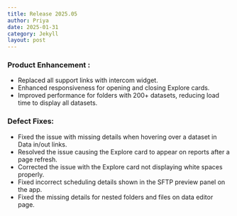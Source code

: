 ```yaml
---
title: Release 2025.05
author: Priya
date: 2025-01-31
category: Jekyll
layout: post
---
```

### Product Enhancement :
* Replaced all support links with intercom widget.
* Enhanced responsiveness for opening and closing Explore cards.
* Improved performance for folders with 200+ datasets, reducing load time to display all datasets.

### Defect Fixes:
* Fixed the issue with missing details when hovering over a dataset in Data in/out links.
* Resolved the issue causing the Explore card to appear on reports after a page refresh.
* Corrected the issue with the Explore card not displaying white spaces properly.
* Fixed incorrect scheduling details shown in the SFTP preview panel on the app.
* Fixed the missing details for nested folders and files on data editor page.